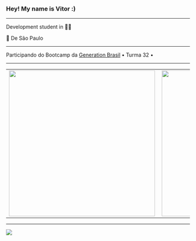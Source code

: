<!--
**vitorcool45/mynameisvitor** is a ✨ _special_ ✨ repository because its `README.md` (this file) appears on your GitHub profile.
Here are some ideas to get you started:

- 🔭 I’m currently working on ...
- 🌱 I’m currently learning ...
- 👯 I’m looking to collaborate on ...
- 🤔 I’m looking for help with ...
- 💬 Ask me about ...
- 📫 How to reach me: ...
- 😄 Pronouns: ...
- ⚡ Fun fact: ...
-->


### Hey! My name is Vitor :) 

---

Development student in 🔋🚀

📍 De São Paulo

---

Participando do Bootcamp da [Generation Brasil](https://brazil.generation.org/) • Turma 32 •

---

<center>
<table>
    <tr>
        <td><img width="400px" align="left" src="https://github-readme-stats.vercel.app/api/top-langs/?username=vitorcool45&hide=html&layout=compact&theme=buefy" /></td>
        <td><img width="400px" align="left" src="https://github-readme-stats.vercel.app/api?username=vitorcool45&theme=buefy"/></td>
    </tr>   
</table>
</center>  

---

![](https://komarev.com/ghpvc/?username=vitorcool45&color=blue&style=flat)
